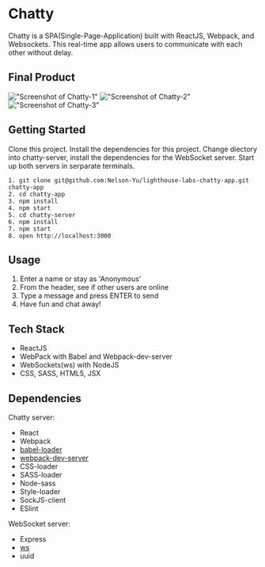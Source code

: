 Chatty
=====================

Chatty is a SPA(Single-Page-Application) built with ReactJS, Webpack, and Websockets. This real-time app allows users to communicate with each other without delay.

## Final Product

!["Screenshot of Chatty-1"](https://github.com/Nelson-Yu/lighthouse-labs-chatty-app/blob/master/docs/Chatty-1.png)
!["Screenshot of Chatty-2"](https://github.com/Nelson-Yu/lighthouse-labs-chatty-app/blob/master/docs/Chatty-2.png)
!["Screenshot of Chatty-3"](https://github.com/Nelson-Yu/lighthouse-labs-chatty-app/blob/master/docs/Chatty-3.png)

## Getting Started
Clone this project. Install the dependencies for this project. Change diectory into chatty-server, install the dependencies for the WebSocket server. Start up both servers in serparate terminals. 

```
1. git clone git@github.com:Nelson-Yu/lighthouse-labs-chatty-app.git chatty-app
2. cd chatty-app
3. npm install
4. npm start
5. cd chatty-server
6. npm install
7. npm start
8. open http://localhost:3000
```

## Usage

1. Enter a name or stay as 'Anonymous'
2. From the header, see if other users are online
3. Type a message and press ENTER to send
4. Have fun and chat away!

## Tech Stack
* ReactJS
* WebPack with Babel and Webpack-dev-server
* WebSockets(ws) with NodeJS
* CSS, SASS, HTML5, JSX

## Dependencies

Chatty server:
* React
* Webpack
* [babel-loader](https://github.com/babel/babel-loader)
* [webpack-dev-server](https://github.com/webpack/webpack-dev-server)
* CSS-loader
* SASS-loader
* Node-sass
* Style-loader
* SockJS-client
* ESlint 

WebSocket server:
* Express
* [ws](https://github.com/websockets/ws)
* uuid